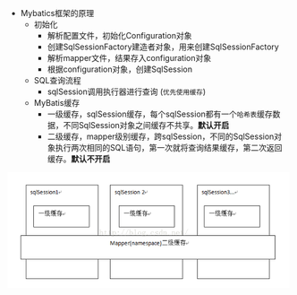 + Mybatics框架的原理
  + 初始化
    + 解析配置文件，初始化Configuration对象
    + 创建SqlSessionFactory建造者对象，用来创建SqlSessionFactory
    + 解析mapper文件，结果存入configuration对象
    + 根据configuration对象，创建SqlSession
  + SQL查询流程
    + sqlSession调用执行器进行查询 (`优先使用缓存`)
  + MyBatis缓存
    + 一级缓存，sqlSession缓存，每个sqlSession都有一个`哈希表`缓存数据，不同SqlSession对象之间缓存不共享。**默认开启**
    + 二级缓存，mapper级别缓存，跨sqlSession，不同的SqlSession对象执行两次相同的SQL语句，第一次就将查询结果缓存，第二次返回缓存。**默认不开启**

![772134-20170407225038957-716642123](../images/772134-20170407225038957-716642123.png)